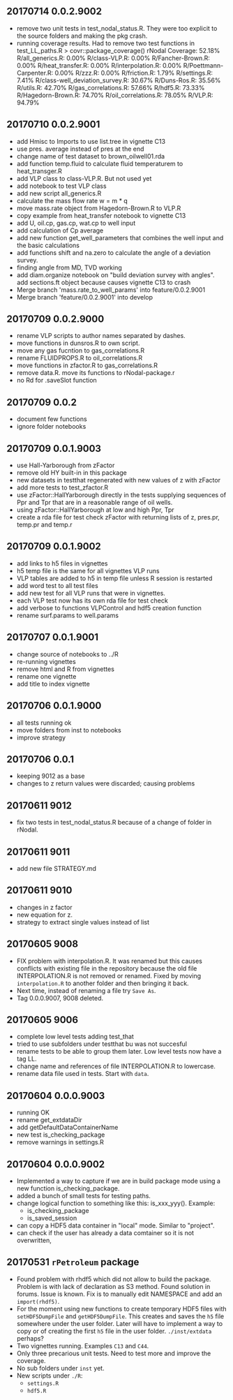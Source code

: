 
## 20170714 0.0.2.9002
* remove two unit tests in test_nodal_status.R. They were too explicit to the source folders and making the pkg crash.
* running coverage results. Had to remove two test functions in test_LL_paths.R
        > covr::package_coverage()
        rNodal Coverage: 52.18%
        R/all_generics.R: 0.00%
        R/class-VLP.R: 0.00%
        R/Fancher-Brown.R: 0.00%
        R/heat_transfer.R: 0.00%
        R/interpolation.R: 0.00%
        R/Poettmann-Carpenter.R: 0.00%
        R/zzz.R: 0.00%
        R/friction.R: 1.79%
        R/settings.R: 7.41%
        R/class-well_deviation_survey.R: 30.67%
        R/Duns-Ros.R: 35.56%
        R/utils.R: 42.70%
        R/gas_correlations.R: 57.66%
        R/hdf5.R: 73.33%
        R/Hagedorn-Brown.R: 74.70%
        R/oil_correlations.R: 78.05%
        R/VLP.R: 94.79%
        

## 20170710 0.0.2.9001
* add Hmisc to Imports to use list.tree in vignette C13
* use pres. average instead of pres at the end
* change name of test dataset to brown_oilwell01.rda
* add function temp.fluid to calculate fluid temperaturem to heat_transger.R
* add VLP class to class-VLP.R. But not used yet
* add notebook to test VLP class
* add new script all_generics.R
* calculate the mass flow rate w = m * q
* move mass.rate object from Hagedorn-Brown.R to VLP.R
* copy example from heat_transfer notebook to vignette C13
* add U, oil.cp, gas.cp, wat.cp to well input
* add calculation of Cp average
* add new function get_well_parameters that combines the well input and the basic calculations
* add functions shift and na.zero to calculate the angle of a deviation survey.
* finding angle from MD, TVD working
* add diam.organize notebook on "build deviation survey with angles". add sections.ft object because causes vignette C13 to crash
* Merge branch 'mass.rate_to_well_params' into feature/0.0.2.9001
* Merge branch 'feature/0.0.2.9001' into develop

## 20170709 0.0.2.9000
* rename VLP scripts to author names separated by dashes.
* move functions in dunsros.R to own script.
* move any gas fucntion to gas_correlations.R
* rename FLUIDPROPS.R to oil_correlations.R
* move functions in zfactor.R to gas_correlations.R
* remove data.R. move its functions to rNodal-package.r
* no Rd for .saveSlot function

## 20170709 0.0.2
* document few functions
* ignore folder notebooks


## 20170709 0.0.1.9003
* use Hall-Yarborough from zFactor
* remove old HY built-in in this package
* new datasets in testthat regenerated with new values of z with zFactor
* add more tests to test_zfactor.R
* use zFactor::HallYarborough directly in the tests supplying sequences of Ppr and Tpr that are in a reasonable range of oil wells.
* using zFactor::HallYarborough at low and high Ppr, Tpr
* create a rda file for test check zFactor with returning lists of z, pres.pr, temp.pr and temp.r


## 20170709 0.0.1.9002
* add links to h5 files in vignettes
* h5 temp file is the same for all vignettes VLP runs
* VLP tables are added to h5 in temp file unless R session is restarted
* add word test to all test files
* add new test for all VLP runs that were in vignettes. 
* each VLP test now has its own rda file for test check
* add verbose to functions VLPControl and hdf5 creation function
* rename surf.params to well.params

## 20170707 0.0.1.9001
* change source of notebooks to ../R
* re-running vignettes
* remove html and R from vignettes
* rename one vignette
* add title to index vignette


## 20170706 0.0.1.9000
* all tests running ok
* move folders from inst to notebooks
* improve strategy


## 20170706 0.0.1
* keeping 9012 as a base
* changes to z return values were discarded; causing problems

## 20170611 9012
* fix two tests in test_nodal_status.R because of a change of folder in rNodal.

## 20170611 9011
* add new file STRATEGY.md

## 20170611 9010
* changes in z factor
* new equation for z.
* strategy to extract single values instead of list

## 20170605 9008
* FIX problem with interpolation.R. It was renamed but this causes conflicts 
with existing file in the repository because the old file INTERPOLATION.R is not
removed or renamed. Fixed by moving `interpolation.R` to another folder and then
bringing it back.
* Next time, instead of renaming a file try `Save As`.
* Tag 0.0.0.9007, 9008 deleted.


## 20170605 9006
* complete low level tests adding test_that
* tried to use subfolders under testthat bu was not succesful
* rename tests to be able to group them later. Low level tests now have a tag LL.
* change name and references of file INTERPOLATION.R to lowercase.
* rename data file used in tests. Start with `data`.


## 20170604 0.0.0.9003
* running OK
* rename get_extdataDir
* add getDefaultDataContainerName
* new test is_checking_package
* remove warnings in settings.R


## 20170604 0.0.0.9002
* Implemented a way to capture if we are in build package mode using a new function is_checking_package.
* added a bunch of small tests for testing paths.
* change logical function to something like this: is_xxx_yyy(). Example: 
    * is_checking_package
    * is_saved_session
* can copy a HDF5 data container in "local" mode. Similar to "project". 
* can check if the user has already a data comtainer so it is not overwritten,


## 20170531 `rPetroleum` package
* Found problem with rhdf5 which did not allow to build the package. Problem is with lack of declaration as S3 method. Found solution in forums. Issue is known. Fix is to manually edit NAMESPACE and add an `import(rhdf5)`. 
* For the moment using new functions to create temporary HDF5 files with `setHDF5DumpFile` and `getHDF5DumpFile`. This creates and saves the `h5` file somewhere under the user folder. Later will have to implement a way to copy or of creating the first `h5` file in the user folder. `./inst/extdata` perhaps?
* Two vignettes running. Examples `C13` and `C44`.
* Only three precarious unit tests. Need to test more and improve the coverage.
* No sub folders under `inst` yet.
* New scripts under `./R`: 
  * `settings.R `
  * `hdf5.R`
